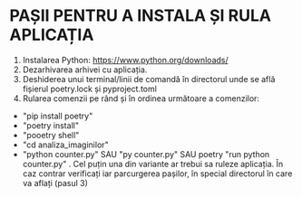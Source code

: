 # PAȘII PENTRU A INSTALA ȘI RULA APLICAȚIA

1. Instalarea Python: https://www.python.org/downloads/
2. Dezarhivarea arhivei cu aplicația.
3. Deshiderea unui terminal/linii de comandă în directorul unde se află fișierul poetry.lock și pyproject.toml
4. Rularea comenzii pe rând și în ordinea următoare a comenzilor: 
- "pip install poetry"
- "poetry install"
- "pooetry shell"
- "cd analiza_imaginilor"
- "python counter.py" SAU "py counter.py" SAU poetry "run python counter.py" . Cel puțin una din variante ar trebui sa ruleze aplicația. În caz contrar verificați iar parcurgerea pașilor, în special directorul în care va aflați (pasul 3)




